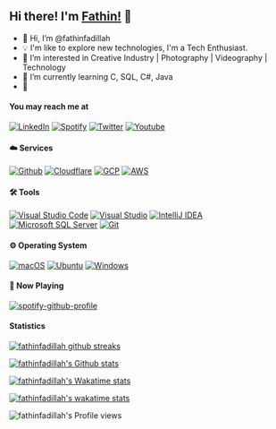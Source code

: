 ## Hi there! I'm [Fathin!](http:/fathinfadillah.me) 👋

- 👋 Hi, I’m @fathinfadillah
- 💡 I'm like to explore new technologies, I'm a Tech Enthusiast.
- 👀 I’m interested in Creative Industry | Photography | Videography | Technology
- 🌱 I’m currently learning C, SQL, C#, Java
- 🔭 

#### You may reach me at
[![LinkedIn](https://img.shields.io/badge/-LinkedIn-0077B5?style=for-the-badge&logo=linkedin)](https://www.linkedin.com/in/fathinfadillah/)
[![Spotify](https://img.shields.io/badge/-Spotify-1CD05D?style=for-the-badge&logo=spotify&logoColor=white)](https://open.spotify.com/user/m.fathinfadillah?si=9bb9dd099db846d0)
[![Twitter](https://img.shields.io/badge/-Twitter-00ACEE?style=for-the-badge&logo=twitter&logoColor=white)](https://twitter.com/fathinfadillahh)
[![Youtube](https://img.shields.io/badge/-Youtube-FF0000?style=for-the-badge&logo=youtube&logoColor=white)](https://www.youtube.com/channel/UCk1EDSMpPbvdOOSjdymHFcw)

#### ☁️ Services
[![Github](https://img.shields.io/badge/-Github-05122A?style=flat&logo=github)](https://github.com)
[![Cloudflare](https://img.shields.io/badge/-Cloudflare-05122A?style=flat&logo=cloudflare)](https://www.cloudflare.com)
[![GCP](https://img.shields.io/badge/-Google%20Cloud%20Platform-05122A?style=flat&logo=google-cloud)](https://cloud.google.com)
[![AWS](https://img.shields.io/badge/-Amazon%20Web%20Services-05122A?style=flat&logo=amazon-aws&logoColor=FF9900)](https://aws.amazon.com)

#### 🛠️ Tools
[![Visual Studio Code](https://img.shields.io/badge/-Visual%20Studio%20Code-05122A?style=flat&logo=visual-studio-code&logoColor=21AAF2)](https://code.visualstudio.com)
[![Visual Studio](https://img.shields.io/badge/-Visual%20Studio-05122A?style=flat&logo=visual-studio&logoColor=21AAF2)](https://visualstudio.com)
[![IntelliJ IDEA](https://img.shields.io/badge/-IntelliJ%20IDEA-05122A?style=flat&logo=IntelliJ-IDEA)](https://www.jetbrains.com/idea/)
[![Microsoft SQL Server](https://img.shields.io/badge/-Microsoft%20SQL%20Server-05122A?style=flat&logo=Microsoft-SQL-Server)](https://www.microsoft.com/en-us/sql-server/sql-server-downloads)
[![Git](https://img.shields.io/badge/-Git-05122A?style=flat&logo=git)](https://git-scm.com)


#### ⚙️ Operating System
[![macOS](https://img.shields.io/badge/-macOS-05122A?style=flat&logo=apple)](https://www.apple.com/id/macos)
[![Ubuntu](https://img.shields.io/badge/-Ubuntu-05122A?style=flat&logo=ubuntu)](https://ubuntu.com)
[![Windows](https://img.shields.io/badge/-Windows-05122A?style=flat&logo=windows&logoColor=007ACC)](https://www.microsoft.com/en-us/windows)

#### 🎵 Now Playing
[![spotify-github-profile](https://spotify-github-profile.vercel.app/api/view?uid=m.fathinfadillah&cover_image=true&theme=default)](https://github.com/kittinan/spotify-github-profile)


#### Statistics
[![fathinfadillah github streaks](http://github-readme-streak-stats.herokuapp.com?user=fathinfadillah&theme=algolia)](https://github.com/DenverCoder1/github-readme-streak-stats)

[![fathinfadillah's Github stats](https://github-readme-stats.vercel.app/api?username=fathinfadillah&show_icons=true&theme=algolia)](https://github.com/anuraghazra/github-readme-stats)

[![fathinfadillah's Wakatime stats](https://github-readme-stats.vercel.app/api/wakatime?username=fathinfadillah&layout=compact&theme=algolia)](https://github.com/anuraghazra/github-readme-stats)

[![fathinfadillah's wakatime stats](https://github-readme-stats.vercel.app/api/wakatime?username=fathinfadillah)](https://github.com/anuraghazra/github-readme-stats)

![fathinfadillah's Profile views](https://komarev.com/ghpvc/?username=fathinfadillah&color=blue&style=flat&label=Profile+views)
<!---
fathinfadillah/fathinfadillah is a ✨ special ✨ repository because its `README.md` (this file) appears on your GitHub profile.
You can click the Preview link to take a look at your changes.
--->
